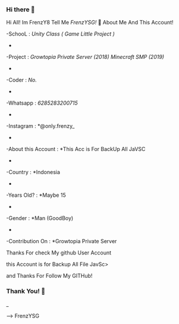 ### Hi there 👋
Hi All! Im FrenzY8 Tell Me *FrenzYSG!* 👋
About Me And This Account!

-SchooL : *Unity Class ( Game Little Project )*

-

-Project : *Growtopia Private Server (2018) Minecraft SMP (2019)*

-

-Coder : *No.*

-

-Whatsapp : *6285283200715*

-

-Instagram : *@only.frenzy_

-

-About this Account : *This Acc is For BackUp All JaVSC

-

-Country : *Indonesia

-

-Years Old? : *Maybe 15

-

-Gender : *Man (GoodBoy)

-

-Contribution On : *Growtopia Private Server

Thanks For check My github User Account

this Account is for Backup All File JavSc>

and Thanks For Follow My GITHub!

### Thank You! 👋

_


--> FrenzYSG
